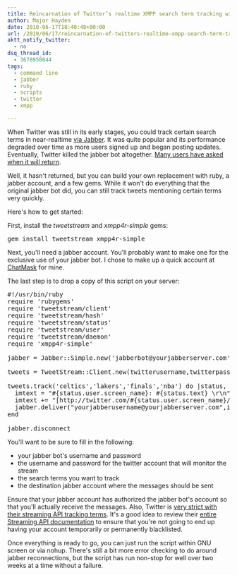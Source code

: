 ```yaml
---
title: Reincarnation of Twitter’s realtime XMPP search term tracking with ruby
author: Major Hayden
date: 2010-06-17T18:40:48+00:00
url: /2010/06/17/reincarnation-of-twitters-realtime-xmpp-search-term-tracking-with-ruby/
aktt_notify_twitter:
  - no
dsq_thread_id:
  - 3678950044
tags:
  - command line
  - jabber
  - ruby
  - scripts
  - twitter
  - xmpp

---
```

When Twitter was still in its early stages, you could track certain search terms in near-realtime [via Jabber][1]. It was quite popular and its performance degraded over time as more users signed up and began posting updates. Eventually, Twitter killed the jabber bot altogether. [Many users have asked when it will return][2].

Well, it hasn't returned, but you can build your own replacement with ruby, a jabber account, and a few gems. While it won't do everything that the original jabber bot did, you can still track tweets mentioning certain terms very quickly.

Here's how to get started:

First, install the _tweetstream_ and _xmpp4r-simple_ gems:

<pre lang="html">gem install tweetstream xmpp4r-simple</pre>

Next, you'll need a jabber account. You'll probably want to make one for the exclusive use of your jabber bot. I chose to make up a quick account at [ChatMask][3] for mine.

The last step is to drop a copy of this script on your server:

<pre lang="ruby">#!/usr/bin/ruby
require 'rubygems'
require 'tweetstream/client'
require 'tweetstream/hash'
require 'tweetstream/status'
require 'tweetstream/user'
require 'tweetstream/daemon'
require 'xmpp4r-simple'

jabber = Jabber::Simple.new('jabberbot@yourjabberserver.com','jabberpassword')

tweets = TweetStream::Client.new(twitterusername,twitterpassword)

tweets.track('celtics','lakers','finals','nba') do |status, client|
  imtext = "#{status.user.screen_name}: #{status.text} \r\n"
  imtext += "[http://twitter.com/#{status.user.screen_name}/status/#{status.id}]"
  jabber.deliver("yourjabberusername@yourjabberserver.com",imtext)
end

jabber.disconnect</pre>

You'll want to be sure to fill in the following:

  * your jabber bot's username and password
  * the username and password for the twitter account that will monitor the stream
  * the search terms you want to track
  * the destination jabber account where the messages should be sent

Ensure that your jabber account has authorized the jabber bot's account so that you'll actually receive the messages. Also, Twitter is [very strict with their streaming API tracking terms][4]. It's a good idea to review their [entire Streaming API documentation][5] to ensure that you're not going to end up having your account temporarily or permanently blacklisted.

Once everything is ready to go, you can just run the script within GNU screen or via nohup. There's still a bit more error checking to do around jabber reconnections, but the script has run non-stop for well over two weeks at a time without a failure.

 [1]: http://blog.twitter.com/2006/10/use-twitter-by-instant-message.html
 [2]: http://www.lagesse.org/twitter-and-track/
 [3]: http://www.chatmask.com/
 [4]: http://apiwiki.twitter.com/Streaming-API-Documentation#FilterLimiting
 [5]: http://apiwiki.twitter.com/Streaming-API-Documentation
